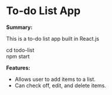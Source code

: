<h1>To-do List App</h1>

<strong>Summary:</strong>

This is a to-do list app built in React.js

cd todo-list
<br />
npm start

<strong>Features:</strong>

- Allows user to add items to a list.
- Can check off, edit, and delete items.
